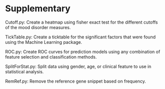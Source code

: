 # Supplementary

Cutoff.py: Create a heatmap using fisher exact test for the different cutoffs of the mood disorder measures.

TickTable.py: Create a ticktable for the significant factors that were found using the Machine Learning package.

ROC.py: Create ROC curves for prediction models using any combination of feature selection and classification methods.

SplitForStat.py: Split data using gender, age, or clinical feature to use in statistical analysis.

RemRef.py: Remove the reference gene snippet based on frequency.
